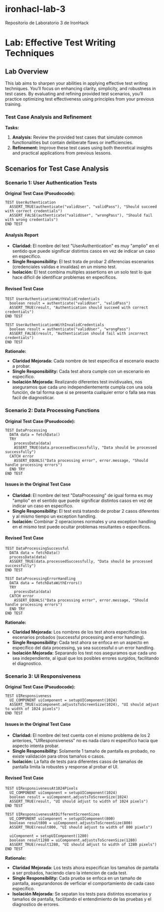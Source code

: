 # ironhacl-lab-3
Repositorio de Laboratorio 3 de IronHack

# Lab: Effective Test Writing Techniques

## Lab Overview

This lab aims to sharpen your abilities in applying effective test writing techniques. You’ll focus on enhancing clarity, simplicity, and robustness in test cases. By evaluating and refining provided test scenarios, you’ll practice optimizing test effectiveness using principles from your previous training.

### Test Case Analysis and Refinement

**Tasks:**
1. **Analysis:** Review the provided test cases that simulate common functionalities but contain deliberate flaws or inefficiencies.
2. **Refinement:** Improve these test cases using both theoretical insights and practical applications from previous lessons.

## Scenarios for Test Case Analysis

### Scenario 1: User Authentication Tests

**Original Test Case (Pseudocode):**
```pseudocode
TEST UserAuthentication
  ASSERT_TRUE(authenticate("validUser", "validPass"), "Should succeed with correct credentials")
  ASSERT_FALSE(authenticate("validUser", "wrongPass"), "Should fail with wrong credentials")
END TEST
```

#### Analysis Report
- **Claridad:** El nombre del test "UserAuthentication" es muy "amplio" en el sentido que puede significar distintos casos en vez de indicar un caso en especifico.
- **Single Responsibility:** El test trata de probar 2 diferencias escenarios (credenciales validas e invalidas) en un mismo test.
- **Isolación:** El test combina multiples assertions en un solo test lo que hace dificil de identificar problemas en especificos.

#### Revised Test Case
```pseudocode
TEST UserAuthenticationWithValidCredentials
  boolean result = authenticate("validUser", "validPass")
  ASSERT_TRUE(result, "Authentication should succeed with correct credentials")
END TEST

TEST UserAuthenticationWithInvalidCredentials
  boolean result = authenticate("validUser", "wrongPass")
  ASSERT_FALSE(result, "Authentication should fail with incorrect credentials")
END TEST
```

**Rationale:**
- **Claridad Mejorada:** Cada nombre de test especifica el escenario exacto a probar.
- **Single Responsibility:** Cada test ahora cumple con un escenario en especifico.
- **Isolación Mejorada:** Realizando diferentes test invidivuales, nos aseguramos que cada uno independientemente cumpla con una sola función, de tal forma que si se presenta cualquier error o falla sea mas facil de diagnosticar.

### Scenario 2: Data Processing Functions

**Original Test Case (Pseudocode):**
```pseudocode
TEST DataProcessing
  DATA data = fetchData()
  TRY
    processData(data)
    ASSERT_TRUE(data.processedSuccessfully, "Data should be processed successfully")
  CATCH error
    ASSERT_EQUALS("Data processing error", error.message, "Should handle processing errors")
  END TRY
END TEST
```

#### Issues in the Original Test Case
- **Claridad:** El nombre del test "DataProcessing" de igual forma es muy "amplio" en el sentido que puede significar distintos casos en vez de indicar un caso en especifico.
- **Single Responsibility:** El test está tratando de probar 2 casos diferentes y al mismo tiempo un exception handling.
- **Isolación:** Combinar 2 operaciones normales y una exception handling en el mismo test puede ocultar problemas resultantes o específicos.

#### Revised Test Case
```pseudocode
TEST DataProcessingSuccessful
  DATA data = fetchData()
  processData(data)
  ASSERT_TRUE(data.processedSuccessfully, "Data should be processed successfully")
END TEST

TEST DataProcessingErrorHandling
  DATA data = fetchDataWithErrors()
  TRY
    processData(data)
  CATCH error
    ASSERT_EQUALS("Data processing error", error.message, "Should handle processing errors")
  END TRY
END TEST
```

**Rationale:**
- **Claridad Mejorada:** Los nombres de los test ahora especifican los escenarios probados (successful processing and error handling).
- **Single Responsibility:** Cada test ahora se enfoca en un aspecto en específico del data processing, ya sea successful o un error handling.
- **Isolación Mejorada:** Separando los test nos aseguramos que cada uno sea independiente, al igual que los posibles errores surgidos, facilitando el diagnostico.

### Scenario 3: UI Responsiveness

**Original Test Case (Pseudocode):**
```pseudocode
TEST UIResponsiveness
  UI_COMPONENT uiComponent = setupUIComponent(1024)
  ASSERT_TRUE(uiComponent.adjustsToScreenSize(1024), "UI should adjust to width of 1024 pixels")
END TEST
```

#### Issues in the Original Test Case
- **Claridad:** El nombre del test cuenta con el mismo problema de los 2 anterioes, "UIResponsiveness" no es nada claro ni especifico hacia que aspecto intenta probar.
- **Single Responsibility:** Solamente 1 tamaño de pantalla es probado, no existe validación para otros tamaños o casos.
- **Isolación:** La falta de tests para diferentes casos de tamaños de pantalla limita la robustes y response al probar el UI.

#### Revised Test Case
```pseudocode
TEST UIResponsivenessAt1024Pixels
  UI_COMPONENT uiComponent = setupUIComponent(1024)
  boolean result = uiComponent.adjustsToScreenSize(1024)
  ASSERT_TRUE(result, "UI should adjust to width of 1024 pixels")
END TEST

TEST UIResponsivenessAtDifferentScreenSizes
  UI_COMPONENT uiComponent = setupUIComponent(800)
  boolean result800 = uiComponent.adjustsToScreenSize(800)
  ASSERT_TRUE(result800, "UI should adjust to width of 800 pixels")

  uiComponent = setupUIComponent(1280)
  boolean result1280 = uiComponent.adjustsToScreenSize(1280)
  ASSERT_TRUE(result1280, "UI should adjust to width of 1280 pixels")
END TEST
```

**Rationale:**
- **Claridad Mejorada:** Los tests ahora especifican los tamaños de pantalla a ser probados, haciendo claro la intencion de cada test.
- **Single Responsibility:** Cada prueba se enfoca en un tamaño de pantalla, asegurandonos de verficiar el comportamiento de cada caso especifico.
- **Isolación Mejorada:** Se sepatan los tests para distintos escenarios y tamaños de pantalla, facilitando el entendimiento de las pruebas y el diagnostico de errores.
